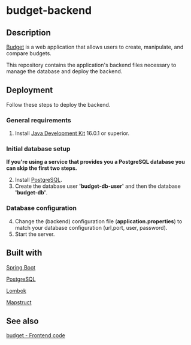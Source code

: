 # budget-backend

## Description

[Budget](https://github.com/fsv2860/budget) is a web application that allows users to create, manipulate, and compare budgets.

This repository contains the application's backend files necessary to manage the database and deploy the backend.

## Deployment

Follow these steps to deploy the backend.

### General requirements

1. Install [Java Development Kit](https://www.oracle.com/java) 16.0.1 or superior.

### Initial database setup

**If you're using a service that provides you a PostgreSQL database you can skip the first two steps.**

2. Install [PostgreSQL](https://www.postgresql.org/).
3. Create the database user **'budget-db-user'** and then the database **'budget-db'**.

### Database configuration

4. Change the (backend) configuration file (**application.properties**) to match your database configuration (url,port, user, password).
5. Start the server.

## Built with

[Spring Boot](https://spring.io/projects/spring-boot)

[PostgreSQL](https://www.postgresql.org/)

[Lombok](https://projectlombok.org/)

[Mapstruct](https://mapstruct.org/)

## See also

[budget - Frontend code](https://github.com/fsv2860/budget-frontend)
